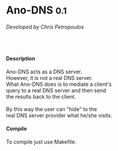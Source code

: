 Ano-DNS <small>0.1</small>
===========

<h6>Developed by Chris Petropoulos</h6></br>

<h4>Description</h4>
<p>
Ano-DNS acts as a DNS server.</br>
However, it is not a real DNS server.</br>
What Ano-DNS does is to mediate a client's </br>
query to a real DNS server and then send </br>
the results back to the client.</br>
</br>
By this way the user can "hide" to the</br>
real DNS server provider what he/she visits.</br>

<h4>Compile</h4>
<p>To compile just use Makefile.</p>
